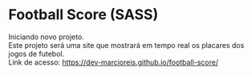 # Football Score (SASS)
Iniciando novo projeto.<br>
Este projeto será uma site que mostrará em tempo real os placares dos jogos de futebol.<br>
Link de acesso: https://dev-marcioreis.github.io/football-score/
